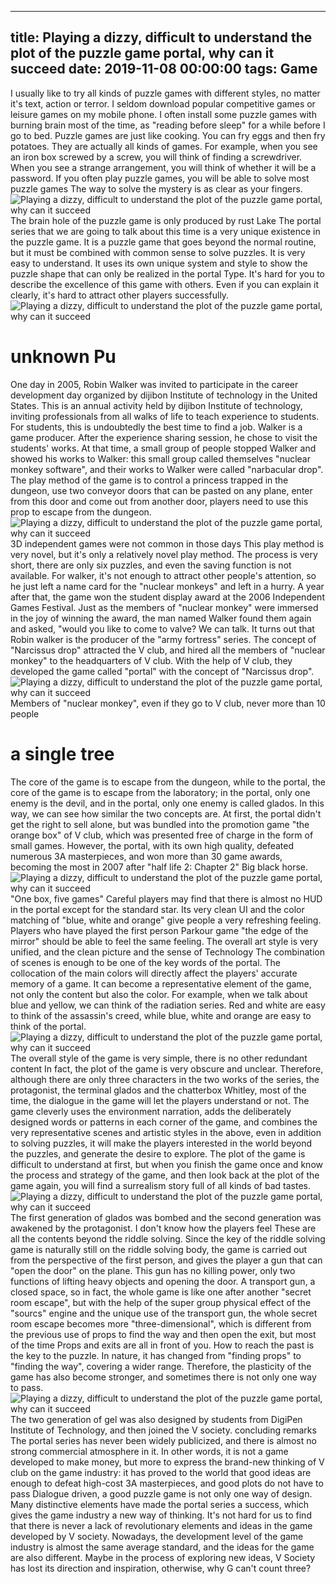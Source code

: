 
---
title: Playing a dizzy, difficult to understand the plot of the puzzle game portal, why can it succeed
date: 2019-11-08 00:00:00
tags:  Game
---
I usually like to try all kinds of puzzle games with different styles, no matter it's text, action or terror. I seldom download popular competitive games or leisure games on my mobile phone. I often install some puzzle games with burning brain most of the time, as "reading before sleep" for a while before I go to bed.
Puzzle games are just like cooking. You can fry eggs and then fry potatoes. They are actually all kinds of games. For example, when you see an iron box screwed by a screw, you will think of finding a screwdriver. When you see a strange arrangement, you will think of whether it will be a password. If you often play puzzle games, you will be able to solve most puzzle games The way to solve the mystery is as clear as your fingers.
![Playing a dizzy, difficult to understand the plot of the puzzle game portal, why can it succeed](d98493dc6b4d46c7aae8aa639d180ebd.jpg)
The brain hole of the puzzle game is only produced by rust Lake
The portal series that we are going to talk about this time is a very unique existence in the puzzle game. It is a puzzle game that goes beyond the normal routine, but it must be combined with common sense to solve puzzles. It is very easy to understand. It uses its own unique system and style to show the puzzle shape that can only be realized in the portal Type. It's hard for you to describe the excellence of this game with others. Even if you can explain it clearly, it's hard to attract other players successfully.
![Playing a dizzy, difficult to understand the plot of the puzzle game portal, why can it succeed](28df8eda325945feb7435950805b8b52.jpg)
# unknown Pu
One day in 2005, Robin Walker was invited to participate in the career development day organized by dijibon Institute of technology in the United States. This is an annual activity held by dijibon Institute of technology, inviting professionals from all walks of life to teach experience to students. For students, this is undoubtedly the best time to find a job.
Walker is a game producer. After the experience sharing session, he chose to visit the students' works. At that time, a small group of people stopped Walker and showed his works to Walker: this small group called themselves "nuclear monkey software", and their works to Walker were called "narbacular drop". The play method of the game is to control a princess trapped in the dungeon, use two conveyor doors that can be pasted on any plane, enter from this door and come out from another door, players need to use this prop to escape from the dungeon.
![Playing a dizzy, difficult to understand the plot of the puzzle game portal, why can it succeed](ee65a919294a4a418e7347e473bfc22e.jpg)
3D independent games were not common in those days
This play method is very novel, but it's only a relatively novel play method. The process is very short, there are only six puzzles, and even the saving function is not available. For walker, it's not enough to attract other people's attention, so he just left a name card for the "nuclear monkeys" and left in a hurry.
A year after that, the game won the student display award at the 2006 Independent Games Festival. Just as the members of "nuclear monkey" were immersed in the joy of winning the award, the man named Walker found them again and asked, "would you like to come to valve? We can talk. It turns out that Robin walker is the producer of the "army fortress" series. The concept of "Narcissus drop" attracted the V club, and hired all the members of "nuclear monkey" to the headquarters of V club. With the help of V club, they developed the game called "portal" with the concept of "Narcissus drop".
![Playing a dizzy, difficult to understand the plot of the puzzle game portal, why can it succeed](17f1571a77c447f4be661e7c3676fe4a.jpg)
Members of "nuclear monkey", even if they go to V club, never more than 10 people
# a single tree
The core of the game is to escape from the dungeon, while to the portal, the core of the game is to escape from the laboratory; in the portal, only one enemy is the devil, and in the portal, only one enemy is called glados. In this way, we can see how similar the two concepts are. At first, the portal didn't get the right to sell alone, but was bundled into the promotion game "the orange box" of V club, which was presented free of charge in the form of small games. However, the portal, with its own high quality, defeated numerous 3A masterpieces, and won more than 30 game awards, becoming the most in 2007 after "half life 2: Chapter 2" Big black horse.
![Playing a dizzy, difficult to understand the plot of the puzzle game portal, why can it succeed](6492a61f237345f18ff616eafe69c9b0.jpg)
"One box, five games"
Careful players may find that there is almost no HUD in the portal except for the standard star. Its very clean UI and the color matching of "blue, white and orange" give people a very refreshing feeling. Players who have played the first person Parkour game "the edge of the mirror" should be able to feel the same feeling. The overall art style is very unified, and the clean picture and the sense of Technology The combination of scenes is enough to be one of the key words of the portal.
The collocation of the main colors will directly affect the players' accurate memory of a game. It can become a representative element of the game, not only the content but also the color. For example, when we talk about blue and yellow, we can think of the radiation series. Red and white are easy to think of the assassin's creed, while blue, white and orange are easy to think of the portal.
![Playing a dizzy, difficult to understand the plot of the puzzle game portal, why can it succeed](5c16b5d3aa1142baa96edc209f977028.jpg)
The overall style of the game is very simple, there is no other redundant content
In fact, the plot of the game is very obscure and unclear. Therefore, although there are only three characters in the two works of the series, the protagonist, the terminal glados and the chatterbox Whitley, most of the time, the dialogue in the game will let the players understand or not.
The game cleverly uses the environment narration, adds the deliberately designed words or patterns in each corner of the game, and combines the very representative scenes and artistic styles in the above, even in addition to solving puzzles, it will make the players interested in the world beyond the puzzles, and generate the desire to explore. The plot of the game is difficult to understand at first, but when you finish the game once and know the process and strategy of the game, and then look back at the plot of the game again, you will find a surrealism story full of all kinds of bad tastes.
![Playing a dizzy, difficult to understand the plot of the puzzle game portal, why can it succeed](f50a88c18cd04f3e8b1ea5d6503a1f4b.jpg)
The first generation of glados was bombed and the second generation was awakened by the protagonist. I don't know how the players feel
These are all the contents beyond the riddle solving. Since the key of the riddle solving game is naturally still on the riddle solving body, the game is carried out from the perspective of the first person, and gives the player a gun that can "open the door" on the plane. This gun has no killing power, only two functions of lifting heavy objects and opening the door.
A transport gun, a closed space, so in fact, the whole game is like one after another "secret room escape", but with the help of the super group physical effect of the "sourcs" engine and the unique use of the transport gun, the whole secret room escape becomes more "three-dimensional", which is different from the previous use of props to find the way and then open the exit, but most of the time Props and exits are all in front of you. How to reach the past is the key to the puzzle. In nature, it has changed from "finding props" to "finding the way", covering a wider range. Therefore, the plasticity of the game has also become stronger, and sometimes there is not only one way to pass.
![Playing a dizzy, difficult to understand the plot of the puzzle game portal, why can it succeed](ca90615a8f2f4d46997babfb62178993.jpg)
The two generation of gel was also designed by students from DigiPen Institute of Technology, and then joined the V society.
    concluding remarks  
The portal series has never been widely publicized, and there is almost no strong commercial atmosphere in it. In other words, it is not a game developed to make money, but more to express the brand-new thinking of V club on the game industry: it has proved to the world that good ideas are enough to defeat high-cost 3A masterpieces, and good plots do not have to pass Dialogue driven, a good puzzle game is not only one way of design.
Many distinctive elements have made the portal series a success, which gives the game industry a new way of thinking. It's not hard for us to find that there is never a lack of revolutionary elements and ideas in the game developed by V society. Nowadays, the development level of the game industry is almost the same average standard, and the ideas for the game are also different. Maybe in the process of exploring new ideas, V Society has lost its direction and inspiration, otherwise, why G can't count three?